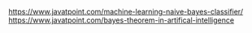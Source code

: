 https://www.javatpoint.com/machine-learning-naive-bayes-classifier/
https://www.javatpoint.com/bayes-theorem-in-artifical-intelligence

